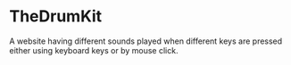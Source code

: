# TheDrumKit
A website having different sounds played when different keys are pressed either using keyboard keys or by mouse click.
